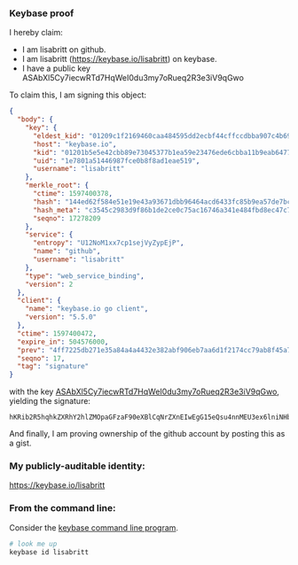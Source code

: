 ### Keybase proof

I hereby claim:

  * I am lisabritt on github.
  * I am lisabritt (https://keybase.io/lisabritt) on keybase.
  * I have a public key ASAbXl5Cy7iecwRTd7HqWeI0du3my7oRueq2R3e3iV9qGwo

To claim this, I am signing this object:

```json
{
  "body": {
    "key": {
      "eldest_kid": "01209c1f2169460caa484595dd2ecbf44cffccdbba907c4b6949db518e5589478b7f0a",
      "host": "keybase.io",
      "kid": "01201b5e5e42cbb89e73045377b1ea59e23476ede6cbba11b9eab64777b7895f6a1b0a",
      "uid": "1e7801a51446987fce0b8f8ad1eae519",
      "username": "lisabritt"
    },
    "merkle_root": {
      "ctime": 1597400378,
      "hash": "144ed62f584e51e19e43a93671dbb96464acd6433fc85b9ea57de7bc79cc510b0fcc0a41fe60892e780ade75000f5d9d091d7f2effcfc50ce2bd8ce2f8052e8b",
      "hash_meta": "c3545c2983d9f86b1de2ce0c75ac16746a341e484fbd8ec47c787716e21fdb55",
      "seqno": 17278209
    },
    "service": {
      "entropy": "U12NoM1xx7cp1sejVyZypEjP",
      "name": "github",
      "username": "lisabritt"
    },
    "type": "web_service_binding",
    "version": 2
  },
  "client": {
    "name": "keybase.io go client",
    "version": "5.5.0"
  },
  "ctime": 1597400472,
  "expire_in": 504576000,
  "prev": "4ff7225db271e35a84a4a4432e382abf906eb7aa6d1f2174cc79ab8f45a74369",
  "seqno": 17,
  "tag": "signature"
}
```

with the key [ASAbXl5Cy7iecwRTd7HqWeI0du3my7oRueq2R3e3iV9qGwo](https://keybase.io/lisabritt), yielding the signature:

```
hKRib2R5hqhkZXRhY2hlZMOpaGFzaF90eXBlCqNrZXnEIwEgG15eQsu4nnMEU3ex6lniNHbt5su6Ebnqtkd3t4lfahsKp3BheWxvYWTESpcCEcQgT/ciXbJx41qEpKRDLjgqv5But6ptHyF0zHmrj0WnQ2nEIDFhJAMqtlu5CyhQTu9UhrMnF76QnCQ41Dcsa6I3aN4uAgHCo3NpZ8RAmVknd8rkrYCeQ1ubd9lMuO52VtgcBt0t27AHMKChCeDweM53hvR1cdNwOXt2l7RjDU0nmsxdrtHbhO3U9Rx8BahzaWdfdHlwZSCkaGFzaIKkdHlwZQildmFsdWXEILM15BV/BwTNp3kBS1QBaqPy9Pzf3h0NzFAKOuqW/Mqoo3RhZ80CAqd2ZXJzaW9uAQ==

```

And finally, I am proving ownership of the github account by posting this as a gist.

### My publicly-auditable identity:

https://keybase.io/lisabritt

### From the command line:

Consider the [keybase command line program](https://keybase.io/download).

```bash
# look me up
keybase id lisabritt
```
